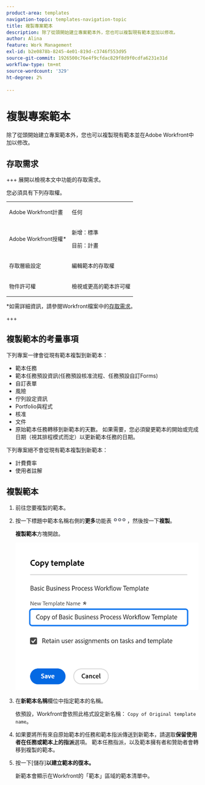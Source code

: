 ```yaml
---
product-area: templates
navigation-topic: templates-navigation-topic
title: 複製專案範本
description: 除了從頭開始建立專案範本外，您也可以複製現有範本並加以修改。
author: Alina
feature: Work Management
exl-id: b2e0878b-8245-4e01-819d-c3746f553d95
source-git-commit: 1926500c76e4f9cfdac829f8d9f0cdfa6231e31d
workflow-type: tm+mt
source-wordcount: '329'
ht-degree: 2%

---
```


# 複製專案範本

<!--Audited: 5/2025-->

除了從頭開始建立專案範本外，您也可以複製現有範本並在Adobe Workfront中加以修改。

## 存取需求

+++ 展開以檢視本文中功能的存取需求。

您必須具有下列存取權。

<table style="table-layout:auto"> 
 <col> 
 <col> 
 <tbody> 
  <tr> 
   <td role="rowheader">Adobe Workfront計畫</td> 
   <td> <p>任何 </p> </td> 
  </tr> 
  <tr> 
   <td role="rowheader">Adobe Workfront授權*</td> 
   <td><p>新增：標準</p> 
   <p>目前：計畫 </p> </td> 
  </tr> 
  <tr> 
   <td role="rowheader">存取層級設定</td> 
   <td> <p>編輯範本的存取權</p> </td> 
  </tr> 
  <tr> 
   <td role="rowheader">物件許可權</td> 
   <td> <p>檢視或更高的範本許可權</p>  </td> 
  </tr> 
 </tbody> 
</table>

*如需詳細資訊，請參閱Workfront檔案中的[存取需求](/help/quicksilver/administration-and-setup/add-users/access-levels-and-object-permissions/access-level-requirements-in-documentation.md)。

+++

## 複製範本的考量事項

下列專案一律會從現有範本複製到新範本：

* 範本任務
* 範本任務預設資訊(任務預設核准流程、任務預設自訂Forms)
* 自訂表單
* 風險
* 佇列設定資訊
* Portfolio與程式
* 核准
* 文件
* 原始範本任務轉移到新範本的天數。 如果需要，您必須變更範本的開始或完成日期（視其排程模式而定）以更新範本任務的日期。

下列專案絕不會從現有範本複製到新範本：

* 計費費率
* 使用者註解

## 複製範本

<!--ensure steps and casing on the fields and buttons is accurate with unshim-->

1. 前往您要複製的範本。
1. 按一下標題中範本名稱右側的&#x200B;**更多**&#x200B;功能表![更多圖示](assets/qs-more-icon-on-an-object.png)，然後按一下&#x200B;**複製**。

   **複製範本**&#x200B;方塊開啟。

   ![複製範本方塊](assets/copy-template-box.png)

1. 在&#x200B;**新範本名稱**&#x200B;欄位中指定範本的名稱。

   依預設，Workfront會依照此格式設定新名稱： `Copy of Original template name`。

1. 如果要將所有來自原始範本的任務和範本指派傳送到新範本，請選取&#x200B;**保留使用者在任務或範本上的指派**&#x200B;選項。 範本任務指派，以及範本擁有者和贊助者會轉移到複製的範本。
1. 按一下[儲存]**以建立範本的復本。**

   新範本會顯示在Workfront的「範本」區域的範本清單中。
